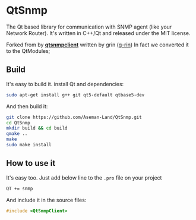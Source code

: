 # QtSnmp
The Qt based library for communication with SNMP agent (like your Network Router). It's written in C++/Qt and released under the MIT license.

Forked from by **[qtsnmpclient](https://github.com/g-rin/qtsnmpclient)** written by grin ([g-rin](https://github.com/g-rin))
In fact we converted it to the QtModules;

## Build

It's easy to build it. install Qt and dependencies:

```bash
sudo apt-get install g++ git qt5-default qtbase5-dev
```

And then build it:

```bash
git clone https://github.com/Aseman-Land/QtSnmp.git
cd QtSnmp
mkdir build && cd build
qmake ..
make
sudo make install
```

## How to use it

It's easy too. Just add below line to the `.pro` file on your project

```perl
QT += snmp
```

And include it in the source files:

```c++
#include <QtSnmpClient>
```

